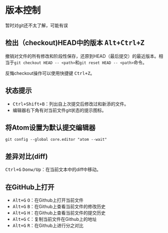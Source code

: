 # 版本控制

暂时对git还不太了解，可能有误

## 检出（checkout)HEAD中的版本 <kbd>Alt+Ctrl+Z</kbd>

撤销对文件的所有修改和阶段性保存，还原到HEAD（最后提交）的最近版本。相当于`git checkout HEAD -- <path>`和`git reset HEAD -- <path>`命令。

反悔checkout操作可以使用快捷键 <kbd>Ctrl+Z</kbd>。

## 状态提示

-   <kbd>Ctrl+Shift+B</kbd>：列出自上次提交后修改过和新添的文件。
-   编辑器右下角有对当前文件git状态的提示图标。

## 将Atom设置为默认提交编辑器

```shell
git config --global core.editor "atom --wait"
```

## 差异对比(diff)

<kbd>Ctrl+G</kbd> <kbd>Donw/Up</kbd>：在当前文本中的diff中移动。

## 在GitHub上打开

-   <kbd>Alt+G</kbd> <kbd>O</kbd>：在Github上打开当前文件
-   <kbd>Alt+G</kbd> <kbd>B</kbd>：在Github上查看当前文件的修改历史
-   <kbd>Alt+G</kbd> <kbd>H</kbd>：在Github上查看当前文件的提交历史
-   <kbd>Alt+G</kbd> <kbd>C</kbd>：复制当前文件在Github上的地址
-   <kbd>Alt+G</kbd> <kbd>R</kbd>：在Github上进行分之对比
